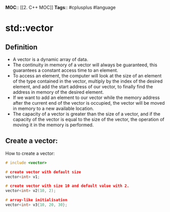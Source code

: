**MOC**:: [[2. C++ MOC]]
**Tags**:: #cplusplus #language 

# std::vector
## Definition
- A vector is a dynamic array of data.
- The continuity in memory of a vector will always be guaranteed, this guarantees a constant access time to an element.
- To access an element, the computer will look at the size of an element of the type contained in the vector, multiply by the index of the desired element, and add the start address of our vector, to finally find the address in memory of the desired element.
- If we want to add an element to our vector while the memory address after the current end of the vector is occupied, the vector will be moved in memory to a new available location.
- The capacity of a vector is greater than the size of a vector, and if the capacity of the vector is equal to the size of the vector, the operation of moving it in the memory is performed.

## Create a vector:
How to create a vector:
```cpp
# include <vector>

# create vector with default size
vector<int> v1;

# create vector with size 10 and default value with 2.
vector<int> v2(10, 2);

# array-like initialisation
vector<int> v3{10, 20, 30};
```
